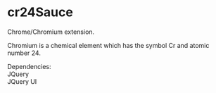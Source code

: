 cr24Sauce
=========

Chrome/Chromium extension.

Chromium is a chemical element which has the symbol Cr and atomic number 24.

Dependencies:<br/>
    JQuery<br/>
    JQuery UI
